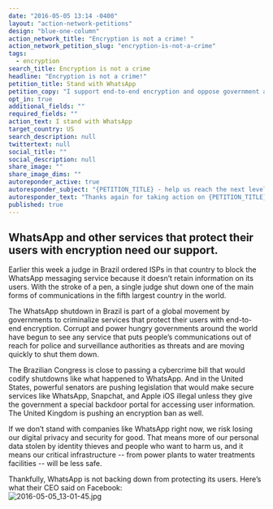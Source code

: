 ```yaml
---
date: "2016-05-05 13:14 -0400"
layout: "action-network-petitions"
design: "blue-one-column"
action_network_title: "Encryption is not a crime! "
action_network_petition_slug: "encryption-is-not-a-crime"
tags: 
  - encryption
search_title: Encryption is not a crime
headline: "Encryption is not a crime!"
petition_title: Stand with WhatsApp
petition_copy: "I support end-to-end encryption and oppose government attempts to ban online security."
opt_in: true
additional_fields: ""
required_fields: ""
action_text: I stand with WhatsApp
target_country: US
search_description: null
twittertext: null
social_title: ""
social_description: null
share_image: ""
share_image_dims: ""
autoreponder_active: true
autoresponder_subject: "{PETITION_TITLE} - help us reach the next level!"
autoresponder_text: "Thanks again for taking action on {PETITION_TITLE}. We need more people like you who can take action on this issue. Can you please share it to help us reach the next level?"
published: true
---
```

## WhatsApp and other services that protect their users with encryption need our support.

Earlier this week a judge in Brazil ordered ISPs in that country to block the WhatsApp messaging service because it doesn’t retain information on its users. With the stroke of a pen, a single judge shut down one of the main forms of communications in the fifth largest country in the world. 

The WhatsApp shutdown in Brazil is part of a global movement by governments to criminalize services that protect their users with end-to-end encryption. Corrupt and power hungry governments around the world have begun to see any service that puts people’s communications out of reach for police and surveillance authorities as threats and are moving quickly to shut them down. 

The Brazilian Congress is close to passing a cybercrime bill that would codify shutdowns like what happened to WhatsApp. And in the United States, powerful senators are pushing legislation that would make secure services like WhatsApp, Snapchat, and Apple iOS illegal unless they give the government a special backdoor portal for accessing user information. The United Kingdom is pushing an encryption ban as well. 

If we don’t stand with companies like WhatsApp right now, we risk losing our digital privacy and security for good. That means more of our personal data stolen by identity thieves and people who want to harm us, and it means our critical infrastructure -- from power plants to water treatments facilities -- will be less safe. 

Thankfully, WhatsApp is not backing down from protecting its users. Here’s what their CEO said on Facebook:  
![2016-05-05_13-01-45.jpg]({{site.baseurl}}/img/action-network/2016-05-05_13-01-45.jpg)


